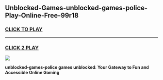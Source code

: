 
## Unblocked-Games-unblocked-games-police-Play-Online-Free-99r18
<h3>
<a href="https://premium76.site?title=unblocked-games-police&ref=26A">CLICK TO PLAY</a></h3>
<hr>

<h3>
<a href="https://premium76.site?title=unblocked-games-police&ref=26A">CLICK 2 PLAY</a>
  
</h3>

<a href="https://premium76.site?title=unblocked-games-police&ref=26A"><img src="https://clearcache.store/games.png"></a>


**unblocked-games-police games unblocked: Your Gateway to Fun and Accessible Online Gaming**
